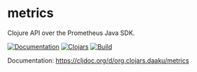 metrics
=======

Clojure API over the Prometheus Java SDK.

[![Documentation](https://cljdoc.org/badge/org.clojars.daaku/metrics)](https://cljdoc.org/d/org.clojars.daaku/metrics/CURRENT)
[![Clojars](https://img.shields.io/clojars/v/org.clojars.daaku/metrics.svg)](https://clojars.org/org.clojars.daaku/metrics)
[![Build](https://github.com/daaku/metrics-clj/workflows/build/badge.svg)](https://github.com/daaku/metrics-clj/actions?query=workflow%3Abuild)

Documentation: https://cljdoc.org/d/org.clojars.daaku/metrics
